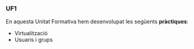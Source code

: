 ### UF1

En aquesta Unitat Formativa hem desenvolupat les següents **pràctiques**:
- Virtualització
- Usuaris i grups
